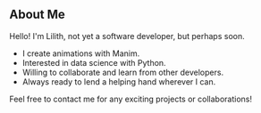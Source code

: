 ## About Me

Hello! I'm Lilith, not yet a software developer, but perhaps soon.

- I create animations with Manim.
- Interested in data science with Python.
- Willing to collaborate and learn from other developers.
- Always ready to lend a helping hand wherever I can.

Feel free to contact me for any exciting projects or collaborations!
